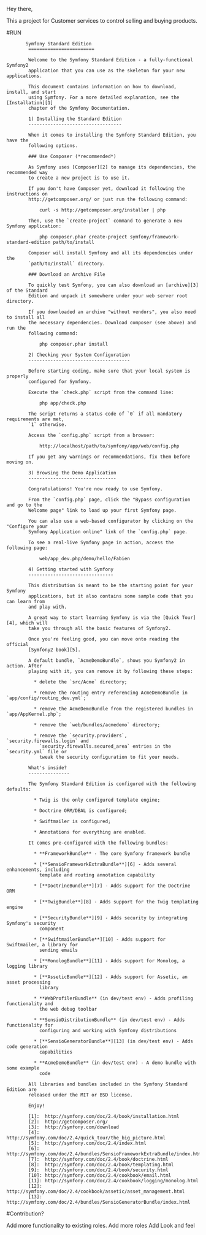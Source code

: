 Hey there, 

This a project for Customer services to control selling and buying products.

#RUN
           
           Symfony Standard Edition
            ========================

            Welcome to the Symfony Standard Edition - a fully-functional Symfony2
            application that you can use as the skeleton for your new applications.

            This document contains information on how to download, install, and start
            using Symfony. For a more detailed explanation, see the [Installation][1]
            chapter of the Symfony Documentation.

            1) Installing the Standard Edition
            ----------------------------------

            When it comes to installing the Symfony Standard Edition, you have the
            following options.

            ### Use Composer (*recommended*)

            As Symfony uses [Composer][2] to manage its dependencies, the recommended way
            to create a new project is to use it.

            If you don't have Composer yet, download it following the instructions on
            http://getcomposer.org/ or just run the following command:

                curl -s http://getcomposer.org/installer | php

            Then, use the `create-project` command to generate a new Symfony application:

                php composer.phar create-project symfony/framework-standard-edition path/to/install

            Composer will install Symfony and all its dependencies under the
            `path/to/install` directory.

            ### Download an Archive File

            To quickly test Symfony, you can also download an [archive][3] of the Standard
            Edition and unpack it somewhere under your web server root directory.

            If you downloaded an archive "without vendors", you also need to install all
            the necessary dependencies. Download composer (see above) and run the
            following command:

                php composer.phar install

            2) Checking your System Configuration
            -------------------------------------

            Before starting coding, make sure that your local system is properly
            configured for Symfony.

            Execute the `check.php` script from the command line:

                php app/check.php

            The script returns a status code of `0` if all mandatory requirements are met,
            `1` otherwise.

            Access the `config.php` script from a browser:

                http://localhost/path/to/symfony/app/web/config.php

            If you get any warnings or recommendations, fix them before moving on.

            3) Browsing the Demo Application
            --------------------------------

            Congratulations! You're now ready to use Symfony.

            From the `config.php` page, click the "Bypass configuration and go to the
            Welcome page" link to load up your first Symfony page.

            You can also use a web-based configurator by clicking on the "Configure your
            Symfony Application online" link of the `config.php` page.

            To see a real-live Symfony page in action, access the following page:

                web/app_dev.php/demo/hello/Fabien

            4) Getting started with Symfony
            -------------------------------

            This distribution is meant to be the starting point for your Symfony
            applications, but it also contains some sample code that you can learn from
            and play with.

            A great way to start learning Symfony is via the [Quick Tour][4], which will
            take you through all the basic features of Symfony2.

            Once you're feeling good, you can move onto reading the official
            [Symfony2 book][5].

            A default bundle, `AcmeDemoBundle`, shows you Symfony2 in action. After
            playing with it, you can remove it by following these steps:

              * delete the `src/Acme` directory;

              * remove the routing entry referencing AcmeDemoBundle in `app/config/routing_dev.yml`;

              * remove the AcmeDemoBundle from the registered bundles in `app/AppKernel.php`;

              * remove the `web/bundles/acmedemo` directory;

              * remove the `security.providers`, `security.firewalls.login` and
                `security.firewalls.secured_area` entries in the `security.yml` file or
                tweak the security configuration to fit your needs.

            What's inside?
            ---------------

            The Symfony Standard Edition is configured with the following defaults:

              * Twig is the only configured template engine;

              * Doctrine ORM/DBAL is configured;

              * Swiftmailer is configured;

              * Annotations for everything are enabled.

            It comes pre-configured with the following bundles:

              * **FrameworkBundle** - The core Symfony framework bundle

              * [**SensioFrameworkExtraBundle**][6] - Adds several enhancements, including
                template and routing annotation capability

              * [**DoctrineBundle**][7] - Adds support for the Doctrine ORM

              * [**TwigBundle**][8] - Adds support for the Twig templating engine

              * [**SecurityBundle**][9] - Adds security by integrating Symfony's security
                component

              * [**SwiftmailerBundle**][10] - Adds support for Swiftmailer, a library for
                sending emails

              * [**MonologBundle**][11] - Adds support for Monolog, a logging library

              * [**AsseticBundle**][12] - Adds support for Assetic, an asset processing
                library

              * **WebProfilerBundle** (in dev/test env) - Adds profiling functionality and
                the web debug toolbar

              * **SensioDistributionBundle** (in dev/test env) - Adds functionality for
                configuring and working with Symfony distributions

              * [**SensioGeneratorBundle**][13] (in dev/test env) - Adds code generation
                capabilities

              * **AcmeDemoBundle** (in dev/test env) - A demo bundle with some example
                code

            All libraries and bundles included in the Symfony Standard Edition are
            released under the MIT or BSD license.

            Enjoy!

            [1]:  http://symfony.com/doc/2.4/book/installation.html
            [2]:  http://getcomposer.org/
            [3]:  http://symfony.com/download
            [4]:  http://symfony.com/doc/2.4/quick_tour/the_big_picture.html
            [5]:  http://symfony.com/doc/2.4/index.html
            [6]:  http://symfony.com/doc/2.4/bundles/SensioFrameworkExtraBundle/index.html
            [7]:  http://symfony.com/doc/2.4/book/doctrine.html
            [8]:  http://symfony.com/doc/2.4/book/templating.html
            [9]:  http://symfony.com/doc/2.4/book/security.html
            [10]: http://symfony.com/doc/2.4/cookbook/email.html
            [11]: http://symfony.com/doc/2.4/cookbook/logging/monolog.html
            [12]: http://symfony.com/doc/2.4/cookbook/assetic/asset_management.html
            [13]: http://symfony.com/doc/2.4/bundles/SensioGeneratorBundle/index.html

#Contribution?

Add more functionality to existing roles.
Add more roles
Add Look and feel


